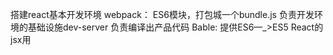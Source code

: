 搭建react基本开发环境
webpack：
ES6模块，打包城一个bundle.js
负责开发环境的基础设施dev-server
负责编译出产品代码
Bable:
提供ES6—_>ES5
React的jsx用
